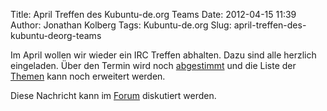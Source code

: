 Title: April Treffen des Kubuntu-de.org Teams
Date: 2012-04-15 11:39
Author: Jonathan Kolberg
Tags: Kubuntu-de.org
Slug: april-treffen-des-kubuntu-deorg-teams

Im April wollen wir wieder ein IRC Treffen abhalten. Dazu sind alle
herzlich eingeladen. Über den Termin wird noch
[abgestimmt](http://www.doodle.com/7ts38f7yws3dmphr) und die Liste der
[Themen](http://wiki.kubuntu-de.org/Meetings:2012-04) kann noch
erweitert werden.


Diese Nachricht kann im
[Forum](http://forum.kubuntu-de.org/index.php?board=1.0) diskutiert
werden.


<!--break--><!--break-->
